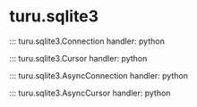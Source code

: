 # turu.sqlite3

::: turu.sqlite3.Connection
    handler: python

::: turu.sqlite3.Cursor
    handler: python

::: turu.sqlite3.AsyncConnection
    handler: python

::: turu.sqlite3.AsyncCursor
    handler: python
